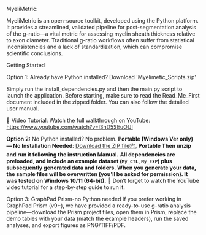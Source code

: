 MyeliMetric:

MyeliMetric is an open-source toolkit, developed using the Python platform. It provides a streamlined, validated pipeline for post-segmentation analysis of the g-ratio—a vital metric for assessing myelin sheath thickness relative to axon diameter. Traditional g-ratio workflows often suffer from statistical inconsistencies and a lack of standardization, which can compromise scientific conclusions.

Getting Started

Option 1: Already have Python installed? Download 'Myelimetic_Scripts.zip'

Simply run the install_dependencies.py and then the main.py script to launch the application.
Before starting, make sure to read the Read_Me_First document included in the zipped folder.
You can also follow the detailed user manual.

🎥 Video Tutorial:
Watch the full walkthrough on YouTube:
https://www.youtube.com/watch?v=I3hD5SEuOUI

**Option 2:** 
No Python installed? No problem.
**Portable (Windows Ver only) — No Installation Needed**: [Download the ZIP file📦](https://uofi.box.com/s/6479js3utghw4kz4iga1i1xdy2k2o5sr), **Portable Then unzip and run it following the instruction Manual.**
**All dependencies are preloaded, and include an example dataset (`My_CTL`, `My_EXP`) plus subsequently generated data and folders. When you generate your data, the sample files will be overwritten (you’ll be asked for permission). It was tested on Windows 10/11 (64-bit).** 🎥 Don’t forget to watch the YouTube video tutorial for a step-by-step guide to run it.


Option 3: GraphPad Prism-no Python needed
If you prefer working in GraphPad Prism (v9+), we have provided a ready-to-use g-ratio analysis pipeline—download the Prism project files, open them in Prism, replace the demo tables with your data (match the example headers), run the saved analyses, and export figures as PNG/TIFF/PDF. 

